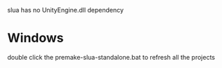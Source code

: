 
slua has no UnityEngine.dll dependency


Windows
=============
double click the premake-slua-standalone.bat to refresh all the projects